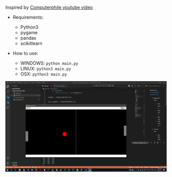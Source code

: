 Inspired by [Computerphile youtube video](https://www.youtube.com/watch?v=JRLdbt7vK-E)

- Requirements:

    - Python3
    - pygame
    - pandas
    - scikitlearn
    
- How to use:
    
    - WINDOWS: `python main.py`
    - LINUX: `python3 main.py`
    - OSX: `python3 main.py`


![shot](shot.png)
